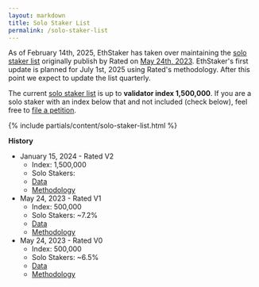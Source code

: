 ```yaml
---
layout: markdown
title: Solo Staker List
permalink: /solo-staker-list
---
```



As of February 14th, 2025, EthStaker has taken over maintaining the [solo staker list](https://github.com/eth-educators/solo-stakers) originally publish by Rated on [May 24th, 2023](https://blog.rated.network/blog/solo-stakers). EthStaker's first update is planned for July 1st, 2025 using Rated's methodology. After this point we expect to update the list quarterly.

The current [solo staker list](https://github.com/eth-educators/solo-stakers) is up to **validator index 1,500,000**. If you are a solo staker with an index below that and not included (check below), feel free to [file a petition](https://forms.gle/YFKFVgq2xdEHS2s26).

{% include partials/content/solo-staker-list.html %}

**History**

- January 15, 2024 - Rated V2
  - Index: 1,500,000
  - Solo Stakers: 
  - [Data](https://github.com/eth-educators/solo-stakers/blob/fb427a7eaa5d5f95bc8cecefd3afcd8b7c6a750f/solos_list/solo_stakers_v2.csv)
  - [Methodology](https://blog.rated.network/blog/solo-stakers)
- May 24, 2023 - Rated V1
  - Index: 500,000
  - Solo Stakers: ~7.2%
  - [Data](https://github.com/eth-educators/solo-stakers/blob/096876e7a9a298e969e76376cc5fe3e60cab305e/solo_stakers_v1.csv)
  - [Methodology](https://blog.rated.network/blog/solo-stakers)
- May 24, 2023 - Rated V0
  - Index: 500,000
  - Solo Stakers: ~6.5%
  - [Data](https://github.com/eth-educators/solo-stakers/blob/0d5cfd34f206e69fe138d4bdb9d31accdc3742c2/solo_stakers_v0.csv)
  - [Methodology](https://blog.rated.network/blog/solo-stakers)
